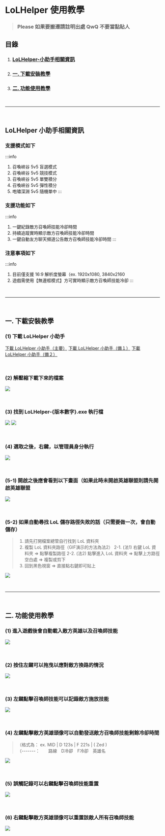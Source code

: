 # LoLHelper 使用教學

> ### Please 如果要搬遷請註明出處 QwQ 不要當黏貼人

## 目錄
1. ### [LoLHelper-小助手相關資訊](#lolhelper-小助手相關資訊-1)
2. ### [一. 下載安裝教學](#一-下載安裝教學-1)
3. ### [二. 功能使用教學](#二-功能使用教學-1)

<br>

---

<br>

## LoLHelper 小助手相關資訊
### 支援模式如下 
:::info
1. 召喚峽谷 5v5 盲選模式
1. 召喚峽谷 5v5 競技模式
1. 召喚峽谷 5v5 單雙積分
1. 召喚峽谷 5v5 彈性積分
1. 咆嘯深淵 5v5 隨機單中
:::
### 支援功能如下 
:::info
1. 一鍵紀錄敵方召喚師技能冷卻時間
2. 持續追蹤實時顯示敵方召喚師技能冷卻時間
3. 一鍵自動友方聊天頻道公告敵方召喚師技能冷卻時間
:::
### 注意事項如下
:::info
1. 目前僅支援 16:9 解析度螢幕（ex. 1920x1080, 3840x2160
2. 遊戲需使用【無邊框模式】方可實時顯示敵方召喚師技能冷卻
:::

<br>

---

<br>

## 一. 下載安裝教學
### (1) 下載 LoLHelper 小助手
[下載 LoLHelper 小助手（主要）](https://1drv.ms/u/s!Av7TKIFPZgCbmzR1Lzm9iE8SkDuC?e=vPAh87)
[下載 LoLHelper 小助手（備１）](https://mega.nz/file/MsgymQwa#k4IVIxfO2SBxrv4AoWqsLBZw3M73rK05FzhnpT-5U54)
[下載 LoLHelper 小助手（備２）](https://www.leefuuchang.in/projects/LoLHelper/Download)


<br>

### (2) 解壓縮下載下來的檔案
![](https://i.imgur.com/MQVNfhO.png)

<br>

### (3) 找到 LoLHelper-{版本數字}.exe 執行檔
![](https://i.imgur.com/SHvYH3R.png)
![](https://i.imgur.com/lIcqw7X.png)

<br>

### (4) 選取之後，右鍵，以管理員身分執行
![](https://i.imgur.com/jHeWEh9.png)

<br>

### (5-1) 開啟之後應會看到以下畫面（如果此時未開啟英雄聯盟則請先開啟英雄聯盟
![](https://i.imgur.com/ef6DCRK.png)

<br>

### (5-2) 如果自動尋找 LoL 儲存路徑失敗的話（只需要做一次，會自動儲存）
> 1. 請先打開檔案總管自行找到 LoL 資料夾
> 2. 複製 LoL 資料夾路徑（GIF演示的方法為法2）
> 2-1. (法1) 右鍵 LoL 資料夾 => 點擊複製路徑 
> 2-2. (法2) 點擊進入 LoL 資料夾 => 點擊上方路徑空白處 => 複製或剪下
> 3. 回到黑色視窗 => 直接點右鍵即可貼上

![](https://i.imgur.com/BXy4mYm.gif)


<br>

---

<br>

## 二. 功能使用教學
### (1) 進入遊戲後會自動載入敵方英雄以及召喚師技能
![](https://i.imgur.com/c6E2DgM.gif)

<br>

### (2) 按住左鍵可以拖曳以應對敵方換路的情況
![](https://i.imgur.com/scMI854.gif)

<br>

### (3) 左鍵點擊召喚師技能可以記錄敵方施放技能
![](https://i.imgur.com/KgSeh7D.gif)

<br>

### (4) 左鍵點擊敵方英雄頭像可以自動發送敵方召喚師技能剩餘冷卻時間
>（格式為： ex. MID | D 123s | F 221s | ( Zed )<br>
>（-------：　　路線　D冷卻　F冷卻　英雄名

![](https://i.imgur.com/WLoowjM.gif)

<br>

### (5) 誤觸記錄可以右鍵點擊召喚師技能重置
![](https://i.imgur.com/rncB39P.gif)

<br>

### (6) 右鍵點擊敵方英雄頭像可以重置該敵人所有召喚師技能
![](https://i.imgur.com/90NGrbN.gif)

<br>
